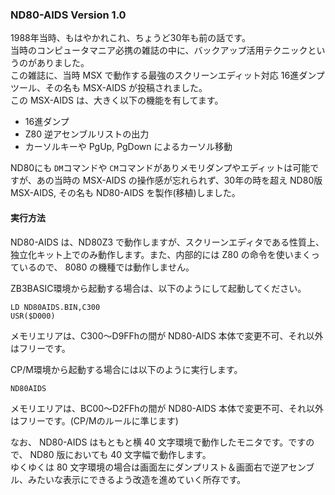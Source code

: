 ### ND80-AIDS Version 1.0

1988年当時、もはやかれこれ、ちょうど30年も前の話です。  
当時のコンピュータマニア必携の雑誌の中に、バックアップ活用テクニックというのがありました。  
この雑誌に、当時 MSX で動作する最強のスクリーンエディット対応 16進ダンプツール、その名も MSX-AIDS が投稿されました。  
この MSX-AIDS は、大きく以下の機能を有してます。  
* 16進ダンプ
* Z80 逆アセンブルリストの出力
* カーソルキーや PgUp, PgDown によるカーソル移動

ND80にも `DM`コマンドや `CM`コマンドがありメモリダンプやエディットは可能ですが、あの当時の MSX-AIDS の操作感が忘れられず、30年の時を超え ND80版 MSX-AIDS, その名も ND80-AIDS を製作(移植)しました。

#### 実行方法

ND80-AIDS は、ND80Z3 で動作しますが、スクリーンエディタである性質上、独立化キット上でのみ動作します。また、内部的には Z80 の命令を使いまくっているので、 8080 の機種では動作しません。  

ZB3BASIC環境から起動する場合は、以下のようにして起動してください。  

```
LD ND80AIDS.BIN,C300
USR($D000)
```

メモリエリアは、C300～D9FFhの間が ND80-AIDS 本体で変更不可、それ以外はフリーです。  

CP/M環境から起動する場合には以下のように実行します。  

```
ND80AIDS
```

メモリエリアは、BC00～D2FFhの間が ND80-AIDS 本体で変更不可、それ以外はフリーです。(CP/Mのルールに準じます)  

なお、 ND80-AIDS はもともと横 40 文字環境で動作したモニタです。ですので、 ND80 版においても 40 文字幅で動作します。  
ゆくゆくは 80 文字環境の場合は画面左にダンプリスト＆画面右で逆アセンブル、みたいな表示にできるよう改造を進めていく所存です。
